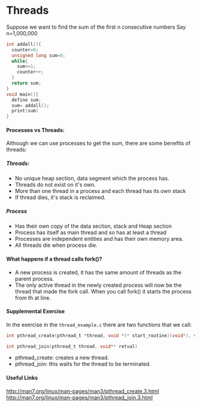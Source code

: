 # Threads

Suppose we want to find the sum of the first n consecutive numbers
Say n=1,000,000

```c
int addall(){
  counter=0;
  unsigned long sum=0;
  while{
    sum+=1;
    counter++;
  }
  return sum;
}
void main(){
  define sum;
  sum= addall();
  print(sum)
}
```

#### Processes vs Threads:

Although we can use processes to get the sum, there are some benefits of threads:

##### Threads:

- No unique heap section, data segment which the process has.
- Threads do not exist on it's own.
- More than one thread in a process and each thread has its own stack
- If thread dies, it's stack is reclaimed.

##### Process

- Has their own copy of the data section, stack and Heap section
- Process has itself as main thread and so has at least a thread
- Processes are independent entities and has their own memory area.
- All threads die when process die.

#### What happens if a thread calls fork()?

- A new process is created, it has the same amount of threads as the parent process.
- The only active thread in the newly created process will now be the thread that made the fork call. When you call fork() it starts the process from th at line.

#### Supplemental Exercise

In the exercise in the `thread_example.c` there are two functions that we call:

```c
int pthread_create(pthread_t *thread, void *(* start_routine)(void*), void *arg);

int pthread_join(pthread_t thread, void** retval)
```

- pthread_create: creates a new thread.
- pthread_join: this waits for the thread to be terminated.

#### Useful Links

http://man7.org/linux/man-pages/man3/pthread_create.3.html
http://man7.org/linux/man-pages/man3/pthread_join.3.html

